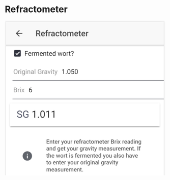 # Refractometer

![Convert Brix to SG, or calculate fermented SG based on OG and Brix reading](../.gitbook/assets/image%20%2853%29.png)



